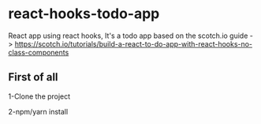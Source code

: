 # react-hooks-todo-app
React app using react hooks, It's a todo app based on the scotch.io guide - > https://scotch.io/tutorials/build-a-react-to-do-app-with-react-hooks-no-class-components

## First of all

1-Clone the project

2-npm/yarn install
